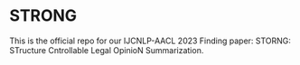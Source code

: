 # STRONG
This is the official repo for our IJCNLP-AACL 2023 Finding paper: STORNG: STructure Cntrollable Legal OpinioN Summarization.


